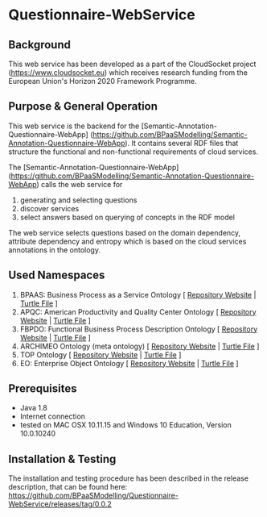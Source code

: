 # Questionnaire-WebService
Background 
--------
This web service has been developed as a part of the CloudSocket project (https://www.cloudsocket.eu) which receives research funding from the European Union's Horizon 2020 Framework Programme.

Purpose & General Operation
--------
This web service is the backend for the [Semantic-Annotation-Questionnaire-WebApp] (https://github.com/BPaaSModelling/Semantic-Annotation-Questionnaire-WebApp).
It contains several RDF files that structure the functional and non-functional requirements of cloud services.

The [Semantic-Annotation-Questionnaire-WebApp] (https://github.com/BPaaSModelling/Semantic-Annotation-Questionnaire-WebApp) calls the web service for

1. generating and selecting questions
2. discover services
3. select answers based on querying of concepts in the RDF model

The web service selects questions based on the domain dependency, attribute dependency and entropy which is based on the cloud services annotations in the ontology.

Used Namespaces
--------
1. BPAAS: Business Process as a Service Ontology [ [Repository Website](https://github.com/BPaaSModelling/BPaaS-Ontology) | [Turtle File](https://raw.githubusercontent.com/BPaaSModelling/BPaaS-Ontology/master/bpaas.ttl) ]
2. APQC: American Productivity and Quality Center Ontology [ [Repository Website](https://github.com/BPaaSModelling/APQC-Ontology) | [Turtle File](https://raw.githubusercontent.com/BPaaSModelling/APQC-Ontology/master/apqc.ttl) ]
3. FBPDO: Functional Business Process Description Ontology [ [Repository Website](https://github.com/BPaaSModelling/Functional-Business-Process-Description-Ontology) | [Turtle File](https://raw.githubusercontent.com/BPaaSModelling/Functional-Business-Process-Description-Ontology/master/fbpdo.ttl) ]
4. ARCHIMEO Ontology (meta ontology) [ [Repository Website](https://github.com/ikm-group/ArchiMEO) | [Turtle File](https://raw.githubusercontent.com/ikm-group/ArchiMEO/master/ARCHIMEO/ArchiMEO.ttl) ]
  1. TOP Ontology [ [Repository Website](https://github.com/ikm-group/ArchiMEO) | [Turtle File](https://raw.githubusercontent.com/ikm-group/ArchiMEO/master/ARCHIMEO/TOP/TOP.ttl) ]
  2. EO: Enterprise Object Ontology [ [Repository Website](https://github.com/ikm-group/ArchiMEO) | [Turtle File](https://raw.githubusercontent.com/ikm-group/ArchiMEO/master/ARCHIMEO/EO/EO.ttl) ]


Prerequisites
--------
* Java 1.8
* Internet connection
* tested on MAC OSX 10.11.15 and Windows 10 Education, Version 10.0.10240

Installation & Testing
--------
The installation and testing procedure has been described in the release description, that can be found here: https://github.com/BPaaSModelling/Questionnaire-WebService/releases/tag/0.0.2
